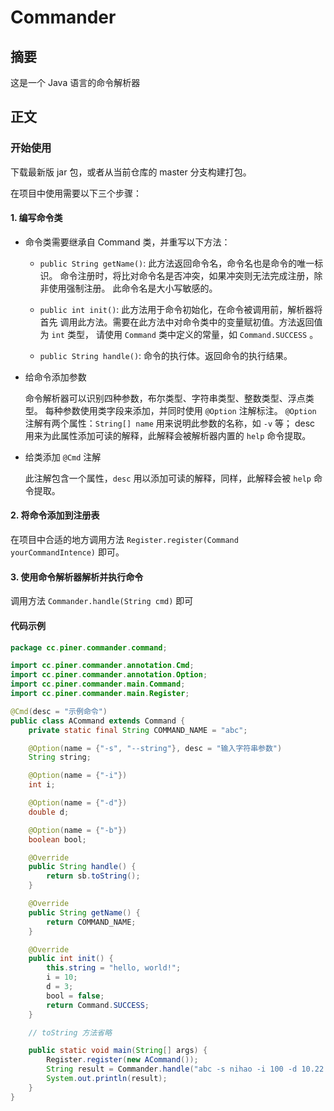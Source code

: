 # Commander

## 摘要
这是一个 Java 语言的命令解析器

## 正文

### 开始使用
下载最新版 jar 包，或者从当前仓库的 master 分支构建打包。

在项目中使用需要以下三个步骤：

#### 1. 编写命令类
- 命令类需要继承自 Command 类，并重写以下方法：

  - `public String getName()`: 此方法返回命令名，命令名也是命令的唯一标识。
命令注册时，将比对命令名是否冲突，如果冲突则无法完成注册，除非使用强制注册。
此命令名是大小写敏感的。

  - `public int init()`: 此方法用于命令初始化，在命令被调用前，解析器将首先
调用此方法。需要在此方法中对命令类中的变量赋初值。方法返回值为 `int` 类型，
请使用 `Command` 类中定义的常量，如 `Command.SUCCESS` 。

  - `public String handle()`: 命令的执行体。返回命令的执行结果。

- 给命令添加参数
  
  命令解析器可以识别四种参数，布尔类型、字符串类型、整数类型、浮点类型。
  每种参数使用类字段来添加，并同时使用 `@Option` 注解标注。
  `@Option` 注解有两个属性：`String[] name` 用来说明此参数的名称，如 `-v` 等；
  desc 用来为此属性添加可读的解释，此解释会被解析器内置的 `help` 命令提取。

- 给类添加 `@Cmd` 注解
  
  此注解包含一个属性，`desc` 用以添加可读的解释，同样，此解释会被 `help` 命令提取。


#### 2. 将命令添加到注册表
在项目中合适的地方调用方法 `Register.register(Command yourCommandIntence)` 即可。

#### 3. 使用命令解析器解析并执行命令
调用方法 `Commander.handle(String cmd)` 即可

#### 代码示例
```java
package cc.piner.commander.command;

import cc.piner.commander.annotation.Cmd;
import cc.piner.commander.annotation.Option;
import cc.piner.commander.main.Command;
import cc.piner.commander.main.Register;

@Cmd(desc = "示例命令")
public class ACommand extends Command {
    private static final String COMMAND_NAME = "abc";

    @Option(name = {"-s", "--string"}, desc = "输入字符串参数")
    String string;

    @Option(name = {"-i"})
    int i;

    @Option(name = {"-d"})
    double d;

    @Option(name = {"-b"})
    boolean bool;

    @Override
    public String handle() {
        return sb.toString();
    }

    @Override
    public String getName() {
        return COMMAND_NAME;
    }

    @Override
    public int init() {
        this.string = "hello, world!";
        i = 10;
        d = 3;
        bool = false;
        return Command.SUCCESS;
    }

    // toString 方法省略

    public static void main(String[] args) {
        Register.register(new ACommand());
        String result = Commander.handle("abc -s nihao -i 100 -d 10.22 -b abcdefg");
        System.out.println(result);
    }
}

```